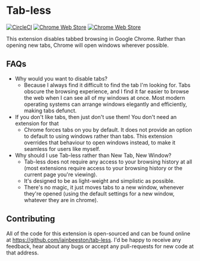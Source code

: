 Tab-less
========

[![CircleCI](https://img.shields.io/circleci/project/github/iainbeeston/tab-less/master.svg)]()
[![Chrome Web Store](https://img.shields.io/chrome-web-store/v/nimelepbpejjlbmoobocpfnjhihnpked.svg)]()
[![Chrome Web Store](https://img.shields.io/chrome-web-store/rating/nimelepbpejjlbmoobocpfnjhihnpked.svg)]()

This extension disables tabbed browsing in Google Chrome. Rather than opening new tabs, Chrome will open windows wherever possible.

FAQs
----

* Why would you want to disable tabs?
  * Because I always find it difficult to find the tab I'm looking for. Tabs obscure the browsing experience, and I find it far easier to browse the web when I can see all of my windows at once. Most modern operating systems can arrange windows elegantly and efficiently, making tabs defunct.
* If you don't like tabs, then just don't use them! You don't need an extension for that
  * Chrome forces tabs on you by default. It does not provide an option to default to using windows rather than tabs. This extension overrides that behaviour to open windows instead, to make it seamless for users like myself.
* Why should I use Tab-less rather than New Tab, New Window?
  * Tab-less does not require any access to your browsing history at all (most extensions require access to your browsing history or the current page you're viewing).
  * It's designed to be as light-weight and simplistic as possible.
  * There's no magic, it just moves tabs to a new window, whenever they're opened (using the default settings for a new window, whatever they are in chrome).

Contributing
------------

All of the code for this extension is open-sourced and can be found online at https://github.com/iainbeeston/tab-less. I'd be happy to receive any feedback, hear about any bugs or accept any pull-requests for new code at that address.
